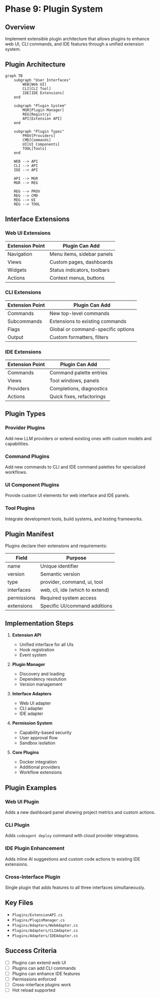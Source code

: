 # Phase 9: Plugin System

## Overview
Implement extensible plugin architecture that allows plugins to enhance web UI, CLI commands, and IDE features through a unified extension system.

## Plugin Architecture
```mermaid
graph TB
    subgraph "User Interfaces"
        WEB[Web UI]
        CLI[CLI Tool]
        IDE[IDE Extensions]
    end
    
    subgraph "Plugin System"
        MGR[Plugin Manager]
        REG[Registry]
        API[Extension API]
    end
    
    subgraph "Plugin Types"
        PROV[Providers]
        CMD[Commands]
        UI[UI Components]
        TOOL[Tools]
    end
    
    WEB --> API
    CLI --> API
    IDE --> API
    
    API --> MGR
    MGR --> REG
    
    REG --> PROV
    REG --> CMD
    REG --> UI
    REG --> TOOL
```

## Interface Extensions

### Web UI Extensions
| Extension Point | Plugin Can Add |
|----------------|----------------|
| Navigation | Menu items, sidebar panels |
| Views | Custom pages, dashboards |
| Widgets | Status indicators, toolbars |
| Actions | Context menus, buttons |

### CLI Extensions
| Extension Point | Plugin Can Add |
|----------------|----------------|
| Commands | New top-level commands |
| Subcommands | Extensions to existing commands |
| Flags | Global or command-specific options |
| Output | Custom formatters, filters |

### IDE Extensions
| Extension Point | Plugin Can Add |
|----------------|----------------|
| Commands | Command palette entries |
| Views | Tool windows, panels |
| Providers | Completions, diagnostics |
| Actions | Quick fixes, refactorings |

## Plugin Types

### Provider Plugins
Add new LLM providers or extend existing ones with custom models and capabilities.

### Command Plugins
Add new commands to CLI and IDE command palettes for specialized workflows.

### UI Component Plugins
Provide custom UI elements for web interface and IDE panels.

### Tool Plugins
Integrate development tools, build systems, and testing frameworks.

## Plugin Manifest

Plugins declare their extensions and requirements:

| Field | Purpose |
|-------|---------|
| name | Unique identifier |
| version | Semantic version |
| type | provider, command, ui, tool |
| interfaces | web, cli, ide (which to extend) |
| permissions | Required system access |
| extensions | Specific UI/command additions |

## Implementation Steps

1. **Extension API**
   - Unified interface for all UIs
   - Hook registration
   - Event system

2. **Plugin Manager**
   - Discovery and loading
   - Dependency resolution
   - Version management

3. **Interface Adapters**
   - Web UI adapter
   - CLI adapter
   - IDE adapter

4. **Permission System**
   - Capability-based security
   - User approval flow
   - Sandbox isolation

5. **Core Plugins**
   - Docker integration
   - Additional providers
   - Workflow extensions

## Plugin Examples

### Web UI Plugin
Adds a new dashboard panel showing project metrics and custom actions.

### CLI Plugin
Adds `codeagent deploy` command with cloud provider integrations.

### IDE Plugin Enhancement
Adds inline AI suggestions and custom code actions to existing IDE extensions.

### Cross-Interface Plugin
Single plugin that adds features to all three interfaces simultaneously.

## Key Files
- `Plugins/ExtensionAPI.cs`
- `Plugins/PluginManager.cs`
- `Plugins/Adapters/WebAdapter.cs`
- `Plugins/Adapters/CLIAdapter.cs`
- `Plugins/Adapters/IDEAdapter.cs`

## Success Criteria
- [ ] Plugins can extend web UI
- [ ] Plugins can add CLI commands
- [ ] Plugins can enhance IDE features
- [ ] Permissions enforced
- [ ] Cross-interface plugins work
- [ ] Hot reload supported